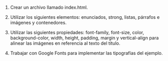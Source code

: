 1. Crear un archivo llamado index.html.

2. Utilizar los siguientes elementos: enunciados,
strong, listas, párrafos e imágenes y
contenedores.

3. Utilizar las siguientes propiedades:
font-family, font-size, color,
background-color, width, height, padding,
margin y vertical-align para alinear las imágenes 
en referencia al texto del título.

4. Trabajar con Google Fonts para implementar
las tipografías del ejemplo.


